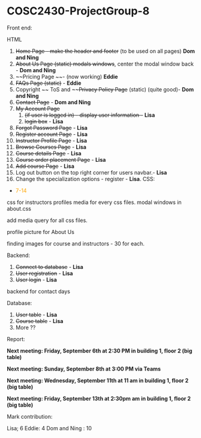 # COSC2430-ProjectGroup-8

Front end:

HTML
1. ~~Home Page - ~~make the header~~ and footer~~ (to be used on all pages) **Dom and Ning**
2. ~~About Us Page (static) modals windows~~, center the modal window back - **Dom and Ning**
3. ~~Pricing Page ~~- (now working) **Eddie**
4. ~~FAQs Page (static)~~ - **Eddie**
5. Copyright  ~~ ToS and ~~~~Privacy Policy Page~~ (static)  (quite good)- **Dom and Ning**
6. ~~Contact Page~~ - **Dom and Ning**
7. ~~My Account Page~~
   1. ~~(if user is logged in) - display user information -~~ **Lisa**
   2. ~~login box~~ - **Lisa**
8. ~~Forgot Password Page~~ - **Lisa**
9.  ~~Register account Page~~ - **Lisa**
10. ~~Instructor Profile Page~~ - **Lisa**
11. ~~Browse Courses Page~~ - **Lisa**
12. ~~Course details Page~~ - **Lisa**
13. ~~Course order placement Page~~  - **Lisa**
14. ~~Add course Page~~ - **Lisa**
15. Log out button on the top right corner for users navbar.- **Lisa**
16. Change the specialization options - register - **Lisa**.
CSS:
- <span style="color:orange"> 7-14

css for instructors profiles
media for every css files.
modal windows in about.css

add media query for all css files.

profile picture for About Us

finding images for course and instructors - 30 for each.

Backend:
1. ~~Connect to database~~ - **Lisa**
2. ~~User registration~~ - **Lisa**
3. ~~User login~~ - **Lisa**

backend for contact days



Database:
1. ~~User table~~ - **Lisa**
2. ~~Course table~~ - **Lisa**
3. More ??

Report:
 

**Next meeting: Friday, September 6th at 2:30 PM in building 1, floor 2 (big table)**

**Next meeting: Sunday, September 8th at 3:00 PM via Teams**

**Next meeting: Wednesday, September 11th at 11 am in building 1, floor 2 (big table)**

**Next meeting: Friday, September 13th at 2:30pm am in building 1, floor 2 (big table)**



Mark contribution:

Lisa; 6
Eddie: 4
Dom and Ning : 10